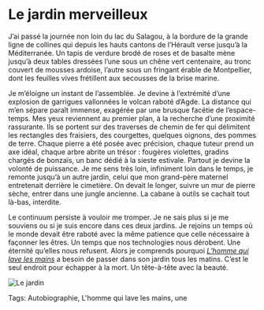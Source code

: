 # Le jardin merveilleux

J’ai passé la journée non loin du lac du Salagou, à la bordure de la grande ligne de collines qui depuis les hauts cantons de l’Hérault verse jusqu’à la Méditerranée. Un tapis de verdure brodé de roses et de basalte mène jusqu’à deux tables dressées l’une sous un chêne vert centenaire, au tronc couvert de mousses ardoise, l’autre sous un fringant érable de Montpellier, dont les feuilles vives frétillent aux secousses de la brise marine.

Je m’éloigne un instant de l’assemblée. Je devine à l’extrémité d’une explosion de garrigues vallonnées le volcan raboté d’Agde. La distance qui m’en sépare paraît immense, exagérée par une brusque facétie de l’espace-temps. Mes yeux reviennent au premier plan, à la recherche d’une proximité rassurante. Ils se portent sur des traverses de chemin de fer qui délimitent les rectangles des fraisiers, des courgettes, quelques oignons, des pommes de terre. Chaque pierre a été posée avec précision, chaque tuteur prend un axe idéal, chaque arbre abrite un trésor : fougères violettes, gradins chargés de bonzaïs, un banc dédié à la sieste estivale. Partout je devine la volonté de puissance. Je me sens très loin, infiniment loin dans le temps, je remonte jusqu’à un autre jardin, celui que mon grand-père maternel entretenait derrière le cimetière. On devait le longer, suivre un mur de pierre sèche, entrer dans une jungle ancienne. La cabane à outils se cachait tout là-bas, interdite.

Le continuum persiste à vouloir me tromper. Je ne sais plus si je me souviens ou si je suis encore dans ces deux jardins. Je rejoins un temps où le monde devait être raboté avec la même patience que celle nécessaire à façonner les êtres. Un temps que nos technologies nous dérobent. Une éternité qu’elles nous refusent. Alors je comprends pourquoi [*L’homme qui lave les mains*](http://blog.tcrouzet.com/tag/lhomme-qui-lave-les-mains/) a besoin de passer dans son jardin tous les matins. C’est le seul endroit pour échapper à la mort. Un tête-à-tête avec la beauté.

![Le jardin](http://blog.tcrouzet.comhttps://tcrouzet.com/images_tc/2013/06/jardin.jpg)

Tags: Autobiographie, L'homme qui lave les mains, une